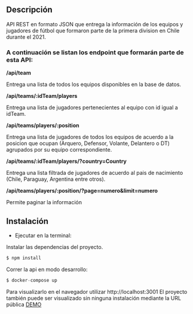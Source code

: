 ## Descripción

API REST en formato JSON que entrega la información de los equipos y jugadores de fútbol que formaron parte de la primera division en Chile durante el 2021. 

### A continuación se listan los endpoint que formarán parte de esta API:

**/api/team**

Entrega una lista de todos los equipos disponibles en la base de datos.

**/api/teams/:idTeam/players**

Entrega una lista de jugadores pertenecientes al equipo con id igual a idTeam.

**/api/teams/players/:position**

Entrega una lista de jugadores de todos los equipos de acuerdo a la posicion que ocupan (Arquero, Defensor, Volante, Delantero o DT) agrupados por su equipo correspondiente.


**/api/teams/:idTeam/players/?country=Country**

Entrega una lista filtrada de jugadores de acuerdo al pais de nacimiento (Chile, Paraguay, Argentina entre otros).

**/api/teams/players/:position/?page=numero&limit=numero**

Permite paginar la información 

## Instalación

- Ejecutar en la terminal:

Instalar las dependencias del proyecto.

```js
$ npm install
```

Correr la api en modo desarrollo:

```js
$ docker-compose up
```

Para visualizarlo en el navegador utilizar http://localhost:3001
El proyecto también puede ser visualizado sin ninguna instalación mediante la URL pública [DEMO](https://api-equipos-de-futbol-nfk4-dev.fl0.io/)
